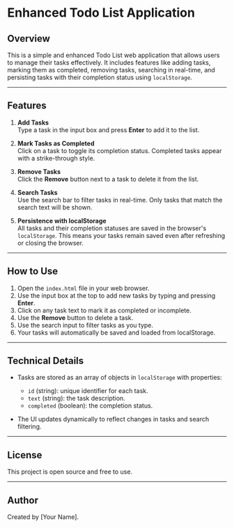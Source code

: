 # Enhanced Todo List Application

## Overview
This is a simple and enhanced Todo List web application that allows users to manage their tasks effectively. It includes features like adding tasks, marking them as completed, removing tasks, searching in real-time, and persisting tasks with their completion status using `localStorage`.

---

## Features

1. **Add Tasks**  
   Type a task in the input box and press **Enter** to add it to the list.

2. **Mark Tasks as Completed**  
   Click on a task to toggle its completion status. Completed tasks appear with a strike-through style.

3. **Remove Tasks**  
   Click the **Remove** button next to a task to delete it from the list.

4. **Search Tasks**  
   Use the search bar to filter tasks in real-time. Only tasks that match the search text will be shown.

5. **Persistence with localStorage**  
   All tasks and their completion statuses are saved in the browser's `localStorage`. This means your tasks remain saved even after refreshing or closing the browser.

---

## How to Use

1. Open the `index.html` file in your web browser.
2. Use the input box at the top to add new tasks by typing and pressing **Enter**.
3. Click on any task text to mark it as completed or incomplete.
4. Use the **Remove** button to delete a task.
5. Use the search input to filter tasks as you type.
6. Your tasks will automatically be saved and loaded from localStorage.

---

## Technical Details

- Tasks are stored as an array of objects in `localStorage` with properties:
  - `id` (string): unique identifier for each task.
  - `text` (string): the task description.
  - `completed` (boolean): the completion status.

- The UI updates dynamically to reflect changes in tasks and search filtering.

---

## License

This project is open source and free to use.

---

## Author

Created by [Your Name].

